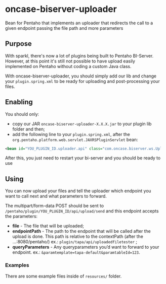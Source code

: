 # oncase-biserver-uploader
Bean for Pentaho that implements an uploader that redirects the call to a given endpoint passing the file path and more parameters

## Purpose

With sparkl, there's now a lot of plugins being built to Pentaho BI-Server. However, at this point it's still not possible to have upload easily implemented on Pentaho without coding a custom Java class.

With oncase-biserver-uploader, you should simply add our lib and change your `plugin.spring.xml` to be ready for uploading and post-processing your files.

## Enabling

You should only:

* copy our JAR `oncase-biserver-uploader-X.X.X.jar` to your plugin lib folder and then;
* add the following line to your `plugin.spring.xml`, after the `org.pentaho.platform.web.servlet.JAXRSPluginServlet` bean:

```xml
<bean id="YOU_PLUGIN_ID.uploader.api" class="com.oncase.biserver.ws.UploaderREST"/>
```

After this, you just need to restart your bi-server and you should be ready to use

## Using

You can now upload your files and tell the uploader which endpoint you want to call next and what parameters to forward.

The multipart/form-data POST should be sent to `/pentaho/plugin/YOU_PLUGIN_ID/api/upload/send` and this endpoint accepts the parameters:
 * **file** - The file that will be uploaded;
 * **endpointPath** - The path to the endpoint that will be called after
the upload is done. This path is relative to the contextPath (after the
…:8080/pentaho/) ex.: `plugin/tapa/api/uploadedfiletester` ;
 * **queryParameters** - Any queryparameters you’d want to forward to
your endpoint. ex.: `&paramtemplate=tapa-default&paramtableId=123`.

### Examples

There are some example files inside of `resources/` folder.

